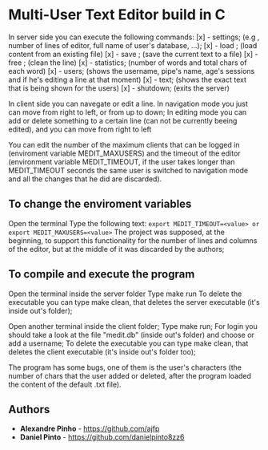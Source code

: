 # Multi-User Text Editor build in C
In server side you can execute the following commands:
 [x] - settings; (e.g , number of lines of editor, full name of user's database, ...);
 [x] - load <filename>; (load content from an existing file)
 [x] - save <filename>; (save the current text to a file)
 [x] - free <linenumber>; (clean the <linenumber> line)
 [x] - statistics; (number of words and total chars of each word)
 [x] - users; (shows the username, pipe's name, age's sessions and if he's editing a line at that moment)
 [x] - text; (shows the exact text that is being shown for the users)
 [x] - shutdown; (exits the server)
 
 In client side you can navegate or edit a line.
  In navigation mode you just can move from right to left, or from up to down;
  In editing mode you can add or delete something to a certain line (can not be currently beeing edited), and you can move from   right to left
  
  You can edit the number of the maximum clients that can be logged in (enviroment variable MEDIT_MAXUSERS) and the timeout of the editor (environment variable MEDIT_TIMEOUT, if the user takes longer than MEDIT_TIMEOUT seconds the same user is switched to navigation mode and all the changes that he did are discarded).
  
## To change the enviroment variables
   Open the terminal
   Type the following text: 
    ```
    export MEDIT_TIMEOUT=<value> or export MEDIT_MAXUSERS=<value>
    ```
   The project was supposed, at the beginning, to support this functionality for the number of lines and columns of the editor, but at the middle of it was discarded by the authors;
  
## To compile and execute the program
   Open the terminal inside the server folder
   Type make run
   To delete the executable you can type make clean, that deletes the server executable (it's inside out's folder);
   
   Open another terminal inside the client folder;
   Type make run;
   For login you should take a look at the file "medit.db" (inside out's folder) and choose or add a username;
   To delete the executable you can type make clean, that deletes the client executable (it's inside out's folder too);
      
   The program has some bugs, one of them is the user's characters (the number of chars that the user added or deleted, after the program loaded the content of the default .txt file).
   
   ## Authors

* **Alexandre Pinho** - https://github.com/ajfp
* **Daniel Pinto** - https://github.com/danielpinto8zz6

